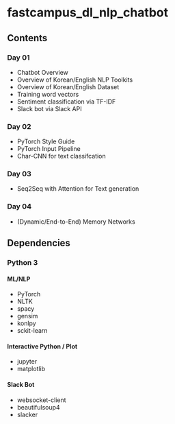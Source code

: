 # fastcampus_dl_nlp_chatbot

## Contents

### Day 01
- Chatbot Overview
- Overview of Korean/English NLP Toolkits
- Overview of Korean/English Dataset
- Training word vectors
- Sentiment classification via TF-IDF
- Slack bot via Slack API

### Day 02
- PyTorch Style Guide
- PyTorch Input Pipeline
- Char-CNN for text classifcation

### Day 03
- Seq2Seq with Attention for Text generation

### Day 04
- (Dynamic/End-to-End) Memory Networks

## Dependencies

### Python 3
#### ML/NLP
- PyTorch
- NLTK
- spacy
- gensim
- konlpy
- sckit-learn

#### Interactive Python / Plot
- jupyter
- matplotlib

#### Slack Bot
- websocket-client
- beautifulsoup4
- slacker
